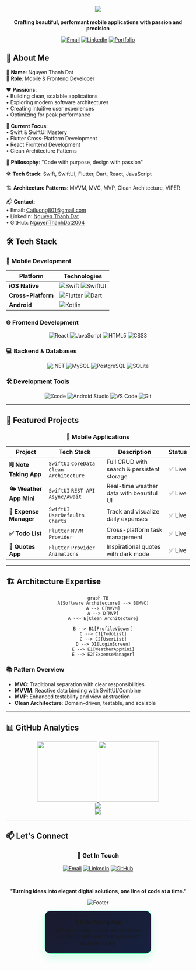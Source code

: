 <h1 align="center">
  <img src="https://readme-typing-svg.herokuapp.com?font=JetBrains+Mono&size=28&duration=3000&pause=500&color=00C0FF&center=true&vCenter=true&width=650&lines=Hi+there!+👋;I'm+Nguyen+Thanh+Dat;iOS+%26+Flutter+Developer;Frontend+Developer+💻;Welcome+to+my+GitHub!" />
</h1>

<div align="center">
  
**Crafting beautiful, performant mobile applications with passion and precision**

[![Email](https://img.shields.io/badge/Email-Catluong801@gmail.com-EA4335?style=for-the-badge&logo=gmail)](mailto:Catluong801@gmail.com)
[![LinkedIn](https://img.shields.io/badge/LinkedIn-Connect-0A66C2?style=for-the-badge&logo=linkedin)](https://www.linkedin.com/in/nguyen-thanh-dat-709811284/)
[![Portfolio](https://img.shields.io/badge/Portfolio-Visit-00ff88?style=for-the-badge)](https://your-portfolio-link.com)

</div>

## 🎯 About Me

📛 **Name**: Nguyen Thanh Dat  
🎯 **Role**: Mobile & Frontend Developer

❤️ **Passions**:  
   • Building clean, scalable applications  
   • Exploring modern software architectures  
   • Creating intuitive user experiences  
   • Optimizing for peak performance  

🎯 **Current Focus**:  
   • Swift & SwiftUI Mastery  
   • Flutter Cross-Platform Development  
   • React Frontend Development  
   • Clean Architecture Patterns  

💭 **Philosophy**: "Code with purpose, design with passion"  

🛠 **Tech Stack**: Swift, SwiftUI, Flutter, Dart, React, JavaScript  

🏗 **Architecture Patterns**: MVVM, MVC, MVP, Clean Architecture, VIPER  

📬 **Contact**:  
• Email: Catluong801@gmail.com  
• LinkedIn: [Nguyen Thanh Dat](https://linkedin.com/in/nguyen-thanh-dat-709811284)  
• GitHub: [NguyenThanhDat2004](https://github.com/NguyenThanhDat2004)


## 🛠 Tech Stack

### 📱 Mobile Development
<div align="center">

| Platform | Technologies |
|----------|-------------|
| **iOS Native** | ![Swift](https://img.shields.io/badge/Swift-FA7343?style=for-the-badge&logo=swift&logoColor=white) ![SwiftUI](https://img.shields.io/badge/SwiftUI-00C0FF?style=for-the-badge&logo=swift&logoColor=white) |
| **Cross-Platform** | ![Flutter](https://img.shields.io/badge/Flutter-02569B?style=for-the-badge&logo=flutter&logoColor=white) ![Dart](https://img.shields.io/badge/Dart-0175C2?style=for-the-badge&logo=dart&logoColor=white) |
| **Android** | ![Kotlin](https://img.shields.io/badge/Kotlin-7F52FF?style=for-the-badge&logo=kotlin&logoColor=white) |

</div>

### 🌐 Frontend Development
<div align="center">

![React](https://img.shields.io/badge/React-61DAFB?style=for-the-badge&logo=react&logoColor=black)
![JavaScript](https://img.shields.io/badge/JavaScript-F7DF1E?style=for-the-badge&logo=javascript&logoColor=black)
![HTML5](https://img.shields.io/badge/HTML5-E34F26?style=for-the-badge&logo=html5&logoColor=white)
![CSS3](https://img.shields.io/badge/CSS3-1572B6?style=for-the-badge&logo=css3&logoColor=white)

</div>

### 💻 Backend & Databases
<div align="center">

![.NET](https://img.shields.io/badge/.NET-512BD4?style=for-the-badge&logo=dotnet&logoColor=white)
![MySQL](https://img.shields.io/badge/MySQL-4479A1?style=for-the-badge&logo=mysql&logoColor=white)
![PostgreSQL](https://img.shields.io/badge/PostgreSQL-4169E1?style=for-the-badge&logo=postgresql&logoColor=white)
![SQLite](https://img.shields.io/badge/SQLite-003B57?style=for-the-badge&logo=sqlite&logoColor=white)

</div>

### 🛠 Development Tools
<div align="center">

![Xcode](https://img.shields.io/badge/Xcode-147EFB?style=for-the-badge&logo=xcode&logoColor=white)
![Android Studio](https://img.shields.io/badge/Android_Studio-3DDC84?style=for-the-badge&logo=android-studio&logoColor=white)
![VS Code](https://img.shields.io/badge/VS_Code-007ACC?style=for-the-badge&logo=visual-studio-code&logoColor=white)
![Git](https://img.shields.io/badge/Git-F05032?style=for-the-badge&logo=git&logoColor=white)

</div>

---

## 🚀 Featured Projects

<div align="center">

### 📱 Mobile Applications

| Project | Tech Stack | Description | Status |
|---------|------------|-------------|---------|
| **🗒️ Note Taking App** | `SwiftUI` `CoreData` `Clean Architecture` | Full CRUD with search & persistent storage | ✅ Live |
| **🌤️ Weather App Mini** | `SwiftUI` `REST API` `Async/Await` | Real-time weather data with beautiful UI | ✅ Live |
| **🧾 Expense Manager** | `SwiftUI` `UserDefaults` `Charts` | Track and visualize daily expenses | ✅ Live |
| **✅ Todo List** | `Flutter` `MVVM` `Provider` | Cross-platform task management | ✅ Live |
| **💬 Quotes App** | `Flutter` `Provider` `Animations` | Inspirational quotes with dark mode | ✅ Live |

</div>

---

## 🏗 Architecture Expertise

<div align="center">

```mermaid
graph TB
    A[Software Architecture] --> B[MVC]
    A --> C[MVVM]
    A --> D[MVP]
    A --> E[Clean Architecture]
    
    B --> B1[ProfileViewer]
    C --> C1[TodoList]
    C --> C2[UserList]
    D --> D1[LoginScreen]
    E --> E1[WeatherAppMini]
    E --> E2[ExpenseManager]
```

</div>

### 📚 Pattern Overview
- **MVC**: Traditional separation with clear responsibilities
- **MVVM**: Reactive data binding with SwiftUI/Combine
- **MVP**: Enhanced testability and view abstraction  
- **Clean Architecture**: Domain-driven, testable, and scalable

---

## 📊 GitHub Analytics

<div align="center">

<!-- GitHub Stats Cards -->
<a href="https://github.com/NguyenThanhDat2004">
  <img height="165" src="https://github-readme-stats.vercel.app/api?username=NguyenThanhDat2004&show_icons=true&theme=tokyonight&hide_border=true&bg_color=0D1117&title_color=00C0FF&icon_color=00ff88&text_color=ffffff" />
  <img height="165" src="https://github-readme-streak-stats.herokuapp.com/?user=NguyenThanhDat2004&theme=tokyonight&hide_border=true&background=0D1117&stroke=00C0FF&ring=00ff88&fire=00ff88&currStreakNum=ffffff&currStreakLabel=00ff88&sideNums=ffffff&sideLabels=ffffff&dates=ffffff" />
</a>

<br/>

<!-- GitHub Trophy -->
<a href="https://github.com/NguyenThanhDat2004">
  <img src="https://github-profile-trophy.vercel.app/?username=NguyenThanhDat2004&theme=tokyonight&no-frame=true&no-bg=true&row=1&column=6&margin-w=15&margin-h=15" />
</a>

<br/>

<!-- Most Used Languages -->
<a href="https://github.com/NguyenThanhDat2004">
  <img src="https://github-readme-stats.vercel.app/api/top-langs/?username=NguyenThanhDat2004&layout=compact&theme=tokyonight&hide_border=true&bg_color=0D1117&title_color=00C0FF&text_color=ffffff" />
</a>

</div>

---

## 📫 Let's Connect

<div align="center">

### 🎉 Get In Touch

[![Email](https://img.shields.io/badge/📧_Email-Catluong801@gmail.com-EA4335?style=for-the-badge&logo=gmail&logoColor=white)](mailto:Catluong801@gmail.com)
[![LinkedIn](https://img.shields.io/badge/💼_LinkedIn-Connect-0A66C2?style=for-the-badge&logo=linkedin&logoColor=white)](https://www.linkedin.com/in/nguyen-thanh-dat-709811284/)
[![GitHub](https://img.shields.io/badge/💻_GitHub-Follow-181717?style=for-the-badge&logo=github&logoColor=white)](https://github.com/NguyenThanhDat2004)

<br/>

**"Turning ideas into elegant digital solutions, one line of code at a time."**

![Footer](https://capsule-render.vercel.app/api?type=waving&color=00ff88&height=100&section=footer)

<div style="background: linear-gradient(135deg,#1a1a2e,#16213e); border-radius:15px; padding:20px; margin:10px; border:1px solid #00ff88; box-shadow: 0 10px 25px rgba(0,255,136,0.2); width:250px;">
  <strong>🗒️ Note Taking App</strong><br>
  <code>SwiftUI</code> <code>CoreData</code> <code>Clean Architecture</code><br>
  Full CRUD with search & persistent storage ✅ Live
</div>
